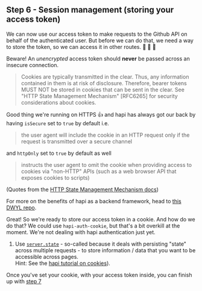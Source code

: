 ## Step 6 - Session management (storing your access token)

We can now use our access token to make requests to the Github API on behalf of the authenticated user. But before we can do that, we need a way to store the token, so we can access it in other routes. :cookie: :cookie: :cookie:

Beware! An _unencrypted_ access token should **never** be passed across an insecure connection.
> Cookies are typically transmitted in the clear.  Thus, any
   information contained in them is at risk of disclosure.  Therefore,
   bearer tokens MUST NOT be stored in cookies that can be sent in the
   clear.  See "HTTP State Management Mechanism" [RFC6265] for security
   considerations about cookies.

Good thing we're running on HTTPS :+1: and hapi has always got our back by having `isSecure` set to `true` by default i.e.
> the user agent will include the cookie in an HTTP request only if the request is transmitted over a secure channel

and `httpOnly` set to `true` by default as well
> instructs the user agent to omit the cookie when providing access to cookies via "non-HTTP" APIs (such as a web browser API that exposes cookies to scripts)

(Quotes from the [HTTP State Management Mechanism docs](https://tools.ietf.org/html/rfc6265))

For more on the benefits of hapi as a backend framework, head to [this DWYL repo](https://github.com/dwyl/learn-hapi#why-hapi-instead-of-xyz-framework).


Great! So we're ready to store our access token in a cookie. And how do we do that? We could use `hapi-auth-cookie`, but that's a bit overkill at the moment. We're not dealing with hapi authentication just yet.

1. Use [`server.state`](https://hapijs.com/api#serverstatename-options) - so-called because it deals with persisting "state" across multiple requests - to store information / data that you want to be accessible across pages.  
Hint: See the [hapi tutorial on cookies](https://hapijs.com/tutorials/cookies?lang=en_US)).

Once you've set your cookie, with your access token inside, you can finish up with [step 7](./step7.md)
